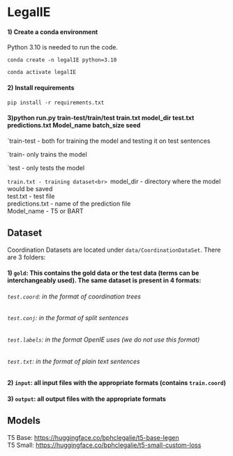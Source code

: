 # LegalIE

#### 1) Create a conda environment
Python 3.10 is needed to run the code.

`conda create -n legalIE python=3.10`

`conda activate legalIE`
#### 2) Install requirements 

```javscript
pip install -r requirements.txt

```
#### 3)python run.py train-test/train/test train.txt model_dir test.txt predictions.txt Model_name batch_size seed
`train-test - both for training the model and testing it on test sentences
 
`train- only trains the model
 
 `test - only tests the model

 `train.txt - training dataset<br>
 `model_dir - directory where the model would be saved <br>
 test.txt - test file <br>
 predictions.txt - name of the prediction file <br>
 Model_name - T5 or BART

       


## Dataset

Coordination Datasets are located under `data/CoordinationDataSet`. There are 3 folders:

#### 1) `gold`: This contains the gold data or the test data (terms can be interchangeably used). The same dataset is present in 4 formats:
###### `test.coord`: in the format of coordination trees
###### `test.conj`: in the format of split sentences
###### `test.labels`: in the format OpenIE uses (we do not use this format)
###### `test.txt`: in the format of plain text sentences

#### 2) `input`: all input files with the appropriate formats (contains `train.coord`)
#### 3) `output`: all output files with the appropriate formats

## Models

T5 Base: https://huggingface.co/bphclegalie/t5-base-legen <br>
T5 Small: https://huggingface.co/bphclegalie/t5-small-custom-loss


<!---
## Steps



**Dataset1** To obtain linearized output from Graphene's tree hierarchical sentence structure, run ProcessingDisSimTree.py.
Input: treeStructure.txt output:LinearizedTree.txt

**cmd:** python ProcessingDisSimTree.py output.txt

output: <br>
#Bell , based in Los Angeles , makes and distributes electronic , computer and building products . <br>
SUB/UNKNOWN_SUBORDINATION('Bell makes and distributes electronic , computer and building products .','Bell is based in Los Angeles .')

**Dataset2** To obtain coordiantion from OpenIE6, use preprocess.py file . It takes ptb_train_split_labels file as input and generates coordination tree file as output

Input file content : <br>

Seven Big Board stocks -- UAL , AMR , BankAmerica , Walt Disney , Capital Cities\/ABC , Philip Morris and Pacific Telesis Group -- stopped trading and never resumed . <br>
NONE NONE NONE NONE NONE CP_START SEP CP SEP CP SEP CP CP SEP CP CP SEP CP CP CC CP CP CP NONE CP_START CP CC CP CP NONE <br>
NONE NONE NONE NONE NONE NONE NONE NONE NONE NONE NONE NONE NONE NONE NONE NONE NONE NONE NONE NONE NONE NONE NONE NONE NONE NONE NONE NONE NONE NONE <br>
NONE NONE NONE NONE NONE NONE NONE NONE NONE NONE NONE NONE NONE NONE NONE NONE NONE NONE NONE NONE NONE NONE NONE NONE NONE NONE NONE NONE NONE NONE <br>

Output: <br>

#Seven Big Board stocks -- UAL , AMR , BankAmerica , Walt Disney , Capital Cities\/ABC , Philip Morris and Pacific Telesis Group -- stopped trading and never resumed . <br>
COORDINATION(" Seven Big Board stocks -- UAL -- stopped trading ." , " Seven Big Board stocks -- UAL -- never resumed ." , " Seven Big Board stocks -- AMR -- stopped trading ." , " Seven Big Board stocks -- AMR -- never resumed ." , " Seven Big Board stocks -- BankAmerica -- stopped trading ." , " Seven Big Board stocks -- BankAmerica -- never resumed ." , " Seven Big Board stocks -- Walt Disney -- stopped trading ." , " Seven Big Board stocks -- Walt Disney -- never resumed ." , " Seven Big Board stocks -- Capital Cities\/ABC -- stopped trading ." , " Seven Big Board stocks -- Capital Cities\/ABC -- never resumed ." , " Seven Big Board stocks -- Philip Morris -- stopped trading ." , " Seven Big Board stocks -- Philip Morris -- never resumed ." , " Seven Big Board stocks -- Pacific Telesis Group -- stopped trading ." , " Seven Big Board stocks -- Pacific Telesis Group -- never resumed ." ) <br>


